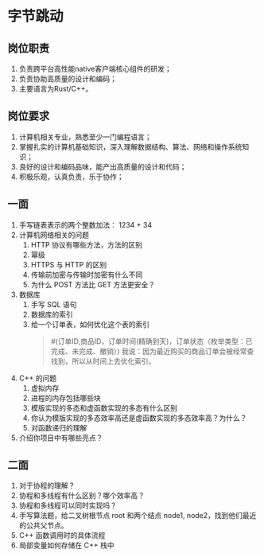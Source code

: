 # 字节跳动
## 岗位职责
1. 负责跨平台高性能native客户端核心组件的研发；
2. 负责协助高质量的设计和编码；
3. 主要语言为Rust/C++。

## 岗位要求
1. 计算机相关专业，熟悉至少一门编程语言；
2. 掌握扎实的计算机基础知识，深入理解数据结构、算法、网络和操作系统知识；
3. 良好的设计和编码品味，能产出高质量的设计和代码；
4. 积极乐观，认真负责，乐于协作；

## 一面
1. 手写链表表示的两个整数加法： 1234 + 34
2. 计算机网络相关的问题
    1. HTTP 协议有哪些方法，方法的区别
    2. 幂级
    3. HTTPS 与 HTTP 的区别
    4. 传输前加密与传输时加密有什么不同
    5. 为什么 POST 方法比 GET 方法更安全？
3. 数据库
    1. 手写 SQL 语句
    2. 数据库的索引
    3. 给一个订单表，如何优化这个表的索引
        > #(订单ID,商品ID，订单时间(精确到天)，订单状态（枚举类型：已完成、未完成、撤销）)
        > 我说：因为最近购买的商品订单会被经常查找到，所以从时间上去优化索引。
4. C++ 的问题
   1. 虚拟内存
   2. 进程的内存包括哪些块
   3. 模版实现的多态和虚函数实现的多态有什么区别
   4. 你认为模版实现的多态效率高还是虚函数实现的多态效率高？为什么？
   5. 对函数递归的理解
5. 介绍你项目中有哪些亮点？
   
## 二面
1. 对于协程的理解？
2. 协程和多线程有什么区别？哪个效率高？
3. 协程和多线程可以同时实现吗？
4. 手写算法题，给二叉树根节点 root 和两个结点 node1, node2，找到他们最近的公共父节点。
5. C++ 函数调用时的具体流程
6. 局部变量如何存储在 C++ 栈中